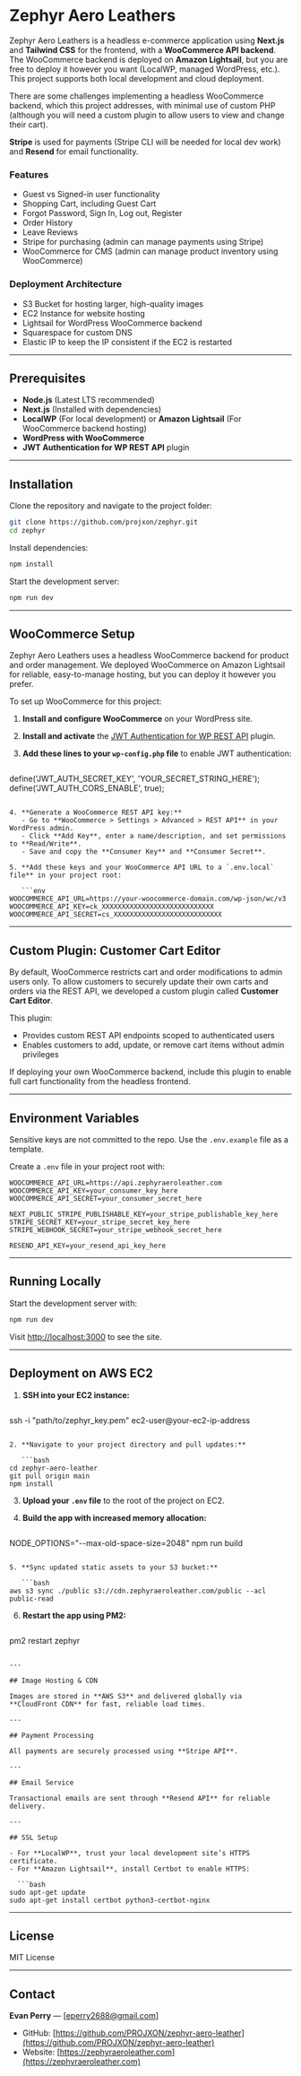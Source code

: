# Zephyr Aero Leathers

Zephyr Aero Leathers is a headless e-commerce application using **Next.js** and **Tailwind CSS** for the frontend, with a **WooCommerce API backend**. The WooCommerce backend is deployed on **Amazon Lightsail**, but you are free to deploy it however you want (LocalWP, managed WordPress, etc.). This project supports both local development and cloud deployment.

There are some challenges implementing a headless WooCommerce backend, which this project addresses, with minimal use of custom PHP (although you will need a custom plugin to allow users to view and change their cart).

**Stripe** is used for payments (Stripe CLI will be needed for local dev work) and **Resend** for email functionality.

### Features

- Guest vs Signed-in user functionality
- Shopping Cart, including Guest Cart
- Forgot Password, Sign In, Log out, Register
- Order History
- Leave Reviews
- Stripe for purchasing (admin can manage payments using Stripe)
- WooCommerce for CMS (admin can manage product inventory using WooCommerce)

### Deployment Architecture

- S3 Bucket for hosting larger, high-quality images
- EC2 Instance for website hosting
- Lightsail for WordPress WooCommerce backend
- Squarespace for custom DNS
- Elastic IP to keep the IP consistent if the EC2 is restarted

---

## Prerequisites

- **Node.js** (Latest LTS recommended)
- **Next.js** (Installed with dependencies)
- **LocalWP** (For local development) or **Amazon Lightsail** (For WooCommerce backend hosting)
- **WordPress with WooCommerce**
- **JWT Authentication for WP REST API** plugin

---

## Installation

Clone the repository and navigate to the project folder:

```sh
git clone https://github.com/projxon/zephyr.git
cd zephyr
```

Install dependencies:

```sh
npm install
```

Start the development server:

```sh
npm run dev
```

---

## WooCommerce Setup

Zephyr Aero Leathers uses a headless WooCommerce backend for product and order management. We deployed WooCommerce on Amazon Lightsail for reliable, easy-to-manage hosting, but you can deploy it however you prefer.

To set up WooCommerce for this project:

1. **Install and configure WooCommerce** on your WordPress site.
2. **Install and activate** the [JWT Authentication for WP REST API](https://wordpress.org/plugins/jwt-authentication-for-wp-rest-api/) plugin.
3. **Add these lines to your `wp-config.php` file** to enable JWT authentication:

   ```php
define('JWT_AUTH_SECRET_KEY', 'YOUR_SECRET_STRING_HERE');
define('JWT_AUTH_CORS_ENABLE', true);
```

4. **Generate a WooCommerce REST API key:**
   - Go to **WooCommerce > Settings > Advanced > REST API** in your WordPress admin.
   - Click **Add Key**, enter a name/description, and set permissions to **Read/Write**.
   - Save and copy the **Consumer Key** and **Consumer Secret**.

5. **Add these keys and your WooCommerce API URL to a `.env.local` file** in your project root:

   ```env
WOOCOMMERCE_API_URL=https://your-woocommerce-domain.com/wp-json/wc/v3
WOOCOMMERCE_API_KEY=ck_XXXXXXXXXXXXXXXXXXXXXXXXXXXX
WOOCOMMERCE_API_SECRET=cs_XXXXXXXXXXXXXXXXXXXXXXXXXXX
```

---

## Custom Plugin: Customer Cart Editor

By default, WooCommerce restricts cart and order modifications to admin users only. To allow customers to securely update their own carts and orders via the REST API, we developed a custom plugin called **Customer Cart Editor**.

This plugin:
- Provides custom REST API endpoints scoped to authenticated users
- Enables customers to add, update, or remove cart items without admin privileges

If deploying your own WooCommerce backend, include this plugin to enable full cart functionality from the headless frontend.

---

## Environment Variables

Sensitive keys are not committed to the repo. Use the `.env.example` file as a template.

Create a `.env` file in your project root with:

```env
WOOCOMMERCE_API_URL=https://api.zephyraeroleather.com
WOOCOMMERCE_API_KEY=your_consumer_key_here
WOOCOMMERCE_API_SECRET=your_consumer_secret_here

NEXT_PUBLIC_STRIPE_PUBLISHABLE_KEY=your_stripe_publishable_key_here
STRIPE_SECRET_KEY=your_stripe_secret_key_here
STRIPE_WEBHOOK_SECRET=your_stripe_webhook_secret_here

RESEND_API_KEY=your_resend_api_key_here
```

---

## Running Locally

Start the development server with:

```sh
npm run dev
```

Visit [http://localhost:3000](http://localhost:3000) to see the site.

---

## Deployment on AWS EC2

1. **SSH into your EC2 instance:**

   ```bash
ssh -i "path/to/zephyr_key.pem" ec2-user@your-ec2-ip-address
```

2. **Navigate to your project directory and pull updates:**

   ```bash
cd zephyr-aero-leather
git pull origin main
npm install
```

3. **Upload your `.env` file** to the root of the project on EC2.

4. **Build the app with increased memory allocation:**

   ```bash
NODE_OPTIONS="--max-old-space-size=2048" npm run build
```

5. **Sync updated static assets to your S3 bucket:**

   ```bash
aws s3 sync ./public s3://cdn.zephyraeroleather.com/public --acl public-read
```

6. **Restart the app using PM2:**

   ```bash
pm2 restart zephyr
```

---

## Image Hosting & CDN

Images are stored in **AWS S3** and delivered globally via **CloudFront CDN** for fast, reliable load times.

---

## Payment Processing

All payments are securely processed using **Stripe API**.

---

## Email Service

Transactional emails are sent through **Resend API** for reliable delivery.

---

## SSL Setup

- For **LocalWP**, trust your local development site’s HTTPS certificate.
- For **Amazon Lightsail**, install Certbot to enable HTTPS:

  ```bash
sudo apt-get update
sudo apt-get install certbot python3-certbot-nginx
```

---

## License

MIT License

---

## Contact

**Evan Perry** — [eperry2688@gmail.com]

- GitHub: [https://github.com/PROJXON/zephyr-aero-leather](https://github.com/PROJXON/zephyr-aero-leather)
- Website: [https://zephyraeroleather.com](https://zephyraeroleather.com)